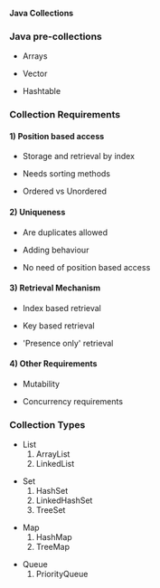 **Java Collections**

### Java pre-collections
- Arrays
* Vector
- Hashtable

### Collection Requirements
#### 1) Position based access
- Storage and retrieval by index
* Needs sorting methods
- Ordered vs Unordered

#### 2) Uniqueness
- Are duplicates allowed
* Adding behaviour
- No need of position based access

#### 3) Retrieval Mechanism
- Index based retrieval
* Key based retrieval
- 'Presence only' retrieval

#### 4) Other Requirements
- Mutability
* Concurrency requirements

### Collection Types
- List
  1) ArrayList
  2) LinkedList  
* Set
  1) HashSet
  2) LinkedHashSet
  3) TreeSet
- Map
  1) HashMap
  2) TreeMap
* Queue
  1) PriorityQueue
